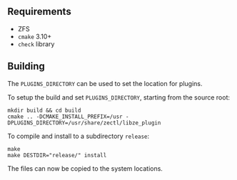 ## Requirements

* ZFS
* `cmake` 3.10+
* `check` library

## Building

The `PLUGINS_DIRECTORY` can be used to set the location for plugins.

To setup the build and set `PLUGINS_DIRECTORY`, starting from the source root:

```shell script
mkdir build && cd build
cmake .. -DCMAKE_INSTALL_PREFIX=/usr -DPLUGINS_DIRECTORY=/usr/share/zectl/libze_plugin
```

To compile and install to a subdirectory `release`:

```shell script
make
make DESTDIR="release/" install
```

The files can now be copied to the system locations.
